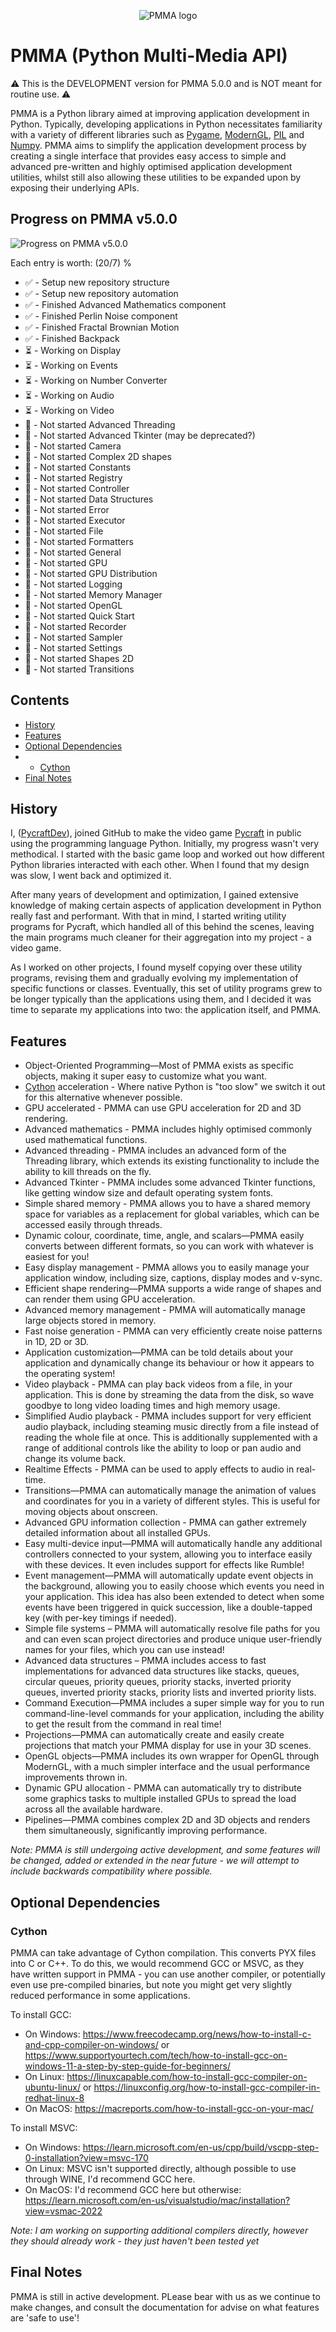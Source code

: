 <div align="center">

  ![PMMA logo](https://github.com/PycraftDeveloper/PMMA/assets/81379254/2c4858b8-b50c-4f3b-95f3-d93fd1f0f19b)
</div>


# PMMA (Python Multi-Media API)
⚠️ This is the DEVELOPMENT version for PMMA 5.0.0 and is NOT meant for routine use. ⚠️


PMMA is a Python library aimed at improving application development in Python.
Typically, developing applications in Python necessitates familiarity with a variety of different libraries such as [Pygame](https://github.com/pygame/pygame), [ModernGL](https://github.com/moderngl/moderngl), [PIL](https://github.com/python-pillow/Pillow) and [Numpy](https://github.com/numpy/numpy). PMMA aims to simplify the application development process by creating a single interface that provides easy access to simple and advanced pre-written and highly optimised application development utilities, whilst still also allowing these utilities to be expanded upon by exposing their underlying APIs.

## Progress on PMMA v5.0.0

![Progress on PMMA v5.0.0](https://geps.dev/progress/24)

Each entry is worth: (20/7) %

* ✅ - Setup new repository structure
* ✅ - Setup new repository automation
* ✅ - Finished Advanced Mathematics component
* ✅ - Finished Perlin Noise component
* ✅ - Finished Fractal Brownian Motion
* ✅ - Finished Backpack
* ⏳ - Working on Display
* ⏳ - Working on Events
* ⏳ - Working on Number Converter
* ⏳ - Working on Audio
* ⏳ - Working on Video
* 🛑 - Not started Advanced Threading
* 🛑 - Not started Advanced Tkinter (may be deprecated?)
* 🛑 - Not started Camera
* 🛑 - Not started Complex 2D shapes
* 🛑 - Not started Constants
* 🛑 - Not started Registry
* 🛑 - Not started Controller
* 🛑 - Not started Data Structures
* 🛑 - Not started Error
* 🛑 - Not started Executor
* 🛑 - Not started File
* 🛑 - Not started Formatters
* 🛑 - Not started General
* 🛑 - Not started GPU
* 🛑 - Not started GPU Distribution
* 🛑 - Not started Logging
* 🛑 - Not started Memory Manager
* 🛑 - Not started OpenGL
* 🛑 - Not started Quick Start
* 🛑 - Not started Recorder
* 🛑 - Not started Sampler
* 🛑 - Not started Settings
* 🛑 - Not started Shapes 2D
* 🛑 - Not started Transitions

## Contents

* [History](https://github.com/PycraftDeveloper/PMMA?tab=readme-ov-file#history)
* [Features](https://github.com/PycraftDeveloper/PMMA?tab=readme-ov-file#features)
* [Optional Dependencies](https://github.com/PycraftDeveloper/PMMA?tab=readme-ov-file#optional-dependencies)
* * [Cython](https://github.com/PycraftDeveloper/PMMA?tab=readme-ov-file#cython)
* [Final Notes](https://github.com/PycraftDeveloper/PMMA?tab=readme-ov-file#final-notes)

## History
I, ([PycraftDev](https://github.com/PycraftDeveloper)), joined GitHub to make the video game [Pycraft](https://github.com/PycraftDeveloper/Pycraft) in public using the programming language Python. Initially, my progress wasn't very methodical. I started with the basic game loop and worked out how different Python libraries interacted with each other. When I found that my design was slow, I went back and optimized it.

After many years of development and optimization, I gained extensive knowledge of making certain aspects of application development in Python really fast and performant. With that in mind, I started writing utility programs for Pycraft, which handled all of this behind the scenes, leaving the main programs much cleaner for their aggregation into my project - a video game.

As I worked on other projects, I found myself copying over these utility programs, revising them and gradually evolving my implementation of specific functions or classes. Eventually, this set of utility programs grew to be longer typically than the applications using them, and I decided it was time to separate my applications into two: the application itself, and PMMA.

## Features
* Object-Oriented Programming—Most of PMMA exists as specific objects, making it super easy to customize what you want.
* [Cython](https://github.com/cython/cython) acceleration - Where native Python is "too slow" we switch it out for this alternative whenever possible.
* GPU accelerated - PMMA can use GPU acceleration for 2D and 3D rendering.
* Advanced mathematics - PMMA includes highly optimised commonly used mathematical functions.
* Advanced threading - PMMA includes an advanced form of the Threading library, which extends its existing functionality to include the ability to kill threads on the fly.
* Advanced Tkinter - PMMA includes some advanced Tkinter functions, like getting window size and default operating system fonts.
* Simple shared memory - PMMA allows you to have a shared memory space for variables as a replacement for global variables, which can be accessed easily through threads.
* Dynamic colour, coordinate, time, angle, and scalars—PMMA easily converts between different formats, so you can work with whatever is easiest for you!
* Easy display management - PMMA allows you to easily manage your application window, including size, captions, display modes and v-sync.
* Efficient shape rendering—PMMA supports a wide range of shapes and can render them using GPU acceleration.
* Advanced memory management - PMMA will automatically manage large objects stored in memory.
* Fast noise generation - PMMA can very efficiently create noise patterns in 1D, 2D or 3D.
* Application customization—PMMA can be told details about your application and dynamically change its behaviour or how it appears to the operating system!
* Video playback - PMMA can play back videos from a file, in your application. This is done by streaming the data from the disk, so wave goodbye to long video loading times and high memory usage.
* Simplified Audio playback - PMMA includes support for very efficient audio playback, including steaming music directly from a file instead of reading the whole file at once. This is additionally supplemented with a range of additional controls like the ability to loop or pan audio and change its volume back.
* Realtime Effects - PMMA can be used to apply effects to audio in real-time.
* Transitions—PMMA can automatically manage the animation of values and coordinates for you in a variety of different styles. This is useful for moving objects about onscreen.
* Advanced GPU information collection - PMMA can gather extremely detailed information about all installed GPUs.
* Easy multi-device input—PMMA will automatically handle any additional controllers connected to your system, allowing you to interface easily with these devices. It even includes support for effects like Rumble!
* Event management—PMMA will automatically update event objects in the background, allowing you to easily choose which events you need in your application. This idea has also been extended to detect when some events have been triggered in quick succession, like a double-tapped key (with per-key timings if needed).
* Simple file systems – PMMA will automatically resolve file paths for you and can even scan project directories and produce unique user-friendly names for your files, which you can use instead!
* Advanced data structures – PMMA includes access to fast implementations for advanced data structures like stacks, queues, circular queues, priority queues, priority stacks, inverted priority queues, inverted priority stacks, priority lists and inverted priority lists.
* Command Execution—PMMA includes a super simple way for you to run command-line-level commands for your application, including the ability to get the result from the command in real time!
* Projections—PMMA can automatically create and easily create projections that match your PMMA display for use in your 3D scenes.
* OpenGL objects—PMMA includes its own wrapper for OpenGL through ModernGL, with a much simpler interface and the usual performance improvements thrown in.
* Dynamic GPU allocation - PMMA can automatically try to distribute some graphics tasks to multiple installed GPUs to spread the load across all the available hardware.
* Pipelines—PMMA combines complex 2D and 3D objects and renders them simultaneously, significantly improving performance.

_Note: PMMA is still undergoing active development, and some features will be changed, added or extended in the near future - we will attempt to include backwards compatibility where possible._

## Optional Dependencies

### Cython

PMMA can take advantage of Cython compilation. This converts PYX files into C or C++. To do this, we would recommend GCC or MSVC, as they have written support in PMMA - you can use another compiler, or potentially even use pre-compiled binaries, but note you might get very slightly reduced performance in some applications.

To install GCC:
* On Windows: https://www.freecodecamp.org/news/how-to-install-c-and-cpp-compiler-on-windows/ or https://www.supportyourtech.com/tech/how-to-install-gcc-on-windows-11-a-step-by-step-guide-for-beginners/
* On Linux: https://linuxcapable.com/how-to-install-gcc-compiler-on-ubuntu-linux/ or https://linuxconfig.org/how-to-install-gcc-compiler-in-redhat-linux-8
* On MacOS: https://macreports.com/how-to-install-gcc-on-your-mac/

To install MSVC:
* On Windows: https://learn.microsoft.com/en-us/cpp/build/vscpp-step-0-installation?view=msvc-170
* On Linux: MSVC isn't supported directly, although possible to use through WINE, I'd recommend GCC here.
* On MacOS: I'd recommend GCC here but otherwise: https://learn.microsoft.com/en-us/visualstudio/mac/installation?view=vsmac-2022

_Note: I am working on supporting additional compilers directly, however they should already work - they just haven't been tested yet_

## Final Notes

PMMA is still in active development. PLease bear with us as we continue to make changes, and consult the documentation for advise on what features are 'safe to use'!
